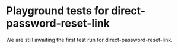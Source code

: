 # Playground tests for direct-password-reset-link
We are still awaiting the first test run for direct-password-reset-link.
